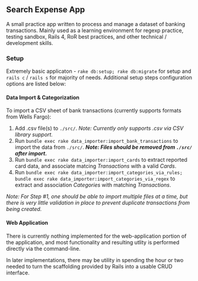 ## Search Expense App
A small practice app written to process and manage a dataset of banking transactions. Mainly used as a learning environment for regexp practice, testing sandbox, Rails 4, RoR best practices, and other technical / development skills.

### Setup
Extremely basic applicaton - `rake db:setup; rake db:migrate` for setup and `rails c` / `rails s` for majority of needs. Additional setup steps configuration options are listed below:

#### Data Import & Categorization
To import a CSV sheet of bank transactions (currently supports formats from Wells Fargo):

1. Add .csv file(s) to `./src/`. _Note: Currently only supports .csv via CSV library support._
2. Run `bundle exec rake data_importer:import_bank_transactions` to import the data from `./src/`. **_Note: Files should be removed from `./src/` after import._**
3. Run `bundle exec rake data_importer:import_cards` to extract reported card data, and associate matcing  _Transactions_ with a valid _Cards_.
4. Run `bundle exec rake data_importer:import_categories_via_rules; bundle exec rake data_importer:import_categories_via_regex` to extract and association _Categories_ with matching _Transactions_.

_Note: For Step #1, one should be able to import multiple files at a time, but there is very little validation in place to prevent duplicate transactions from being created._

#### Web Application
There is currently nothing implemented for the web-application portion of the application, and most functionality and resulting utlity is performed directly via the command-line.

In later implementations, there may be utility in spending the hour or two needed to turn the scaffolding provided by Rails into a usable CRUD interface.

